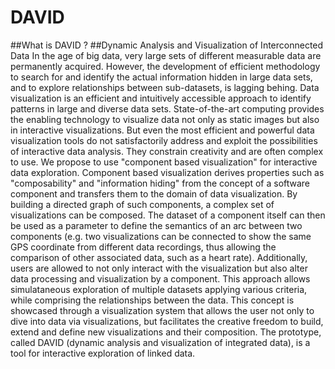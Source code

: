 # DAVID
##What is DAVID ? 
##Dynamic Analysis and Visualization of Interconnected Data
In the age of big data, very large sets of different measurable data are permanently acquired. However, the development of efficient methodology to search for and identify the actual information hidden in large data sets, and to explore relationships between sub-datasets, is lagging behing. Data visualization is an efficient and intuitively accessible approach to identify patterns in large and diverse data sets. State-of-the-art computing provides the enabling technology to visualize data not only as static images but also in interactive visualizations. But even the most efficient and powerful data visualization tools do not satisfactorily address and exploit the possibilities of interactive data analysis. They constrain creativity and are often complex to use. We propose to use "component based visualization" for interactive data exploration. Component based visualization derives properties such as "composability" and "information hiding" from the concept of a software component and transfers them to the domain of data visualization. By building a directed graph of such components, a complex set of visualizations can be composed. The dataset of a component itself can then be used as a parameter to define the semantics of an arc between two components (e.g. two visualizations can be connected to show the same GPS coordinate from different data recordings, thus allowing the comparison of other associated data, such as a heart rate). Additionally, users are allowed to not only interact with the visualization but also alter data processing and visualization by a component. This approach allows simulataneous exploration of multiple datasets applying various criteria, while comprising the relationships between the data. This concept is showcased through a visualization system that allows the user not only to dive into data via visualizations, but facilitates the creative freedom to build, extend and define new visualizations and their composition. The prototype, called DAVID (dynamic analysis and visualization of integrated data), is a tool for interactive exploration of linked data.
